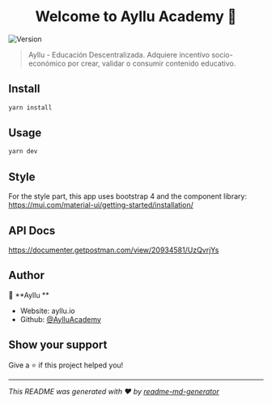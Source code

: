 <h1 align="center">Welcome to Ayllu Academy 👋</h1>
<p>
  <img alt="Version" src="https://img.shields.io/badge/version-1.0-blue.svg?cacheSeconds=2592000" />
</p>

> Ayllu - Educación Descentralizada. Adquiere incentivo socio-económico por crear, validar o consumir contenido educativo.

## Install

```sh
yarn install
```

## Usage

```sh
yarn dev
```

## Style

For the style part, this app uses bootstrap 4 and the component library: https://mui.com/material-ui/getting-started/installation/

## API Docs
https://documenter.getpostman.com/view/20934581/UzQvrjYs

## Author

👤 **Ayllu **

- Website: ayllu.io
- Github: [@AylluAcademy](https://github.com/AylluAcademy)

## Show your support

Give a ⭐️ if this project helped you!

---

_This README was generated with ❤️ by [readme-md-generator](https://github.com/kefranabg/readme-md-generator)_
